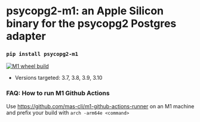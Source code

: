 psycopg2-m1: an Apple Silicon binary for the psycopg2 Postgres adapter
=============================================

### `pip install psycopg2-m1`

[![M1 wheel build](https://github.com/fikisipi/psycopg2-m1/actions/workflows/packages.yml/badge.svg)](https://github.com/fikisipi/psycopg2-m1/actions/workflows/packages.yml)

* Versions targeted: 3.7, 3.8, 3.9, 3.10

### FAQ: How to run M1 Github Actions

Use https://github.com/mas-cli/m1-github-actions-runner on an M1 machine and prefix your build with `arch -arm64e <command>`
